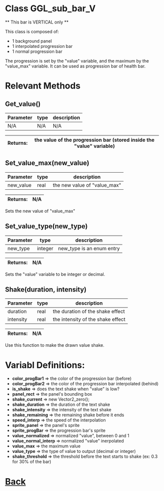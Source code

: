 # Class GGL_sub_bar_V

** This bar is VERTICAL only **

This class is composed of:
- 1 background panel
- 1 interpolated progression bar 
- 1 normal progression bar

The progression is set by the "value" variable, and the maximum by the "value_max" variable.
It can be used as progression bar of health bar.

# Relevant Methods

## Get_value()

| Parameter   |  type   |              description                   |
|--           |       --|--                                          |
|  N/A  |   N/A   |  N/A    |

| Returns:  |  the value of the progression bar (stored inside the "value" variable) |
|--         |                                                        --|


## Set_value_max(new_value)

| Parameter   |  type   |              description                   |
|--           |       --|--                                          |
|   new_value      | real  |   the new value of "value_max"   |

| Returns:  | N/A |
|--         |                             --|

Sets the new value of "value_max"

## Set_value_type(new_type)

| Parameter   |  type   |              description                   |
|--           |       --|--                                          |
|   new_type      | integer  |   new_type is an enum entry   |

| Returns:  | N/A |
|--         |                             --|

Sets the "value" variable to be integer or decimal.

## Shake(duration, intensity)

| Parameter   |  type   |              description                   |
|--           |       --|--                                          |
|   duration      | real  |   the duration of the shake effect   |
|   intensity      | real  |   the intensity of the shake effect   |

| Returns:  | N/A                           |
|--         |                             --|

Use this function to make the drawn value shake.

# Variabl Definitions:

- **color_progBar1**      => the color of the progression bar (before)
- **color_progBar2**      => the color of the progression bar interpolated (behind)
- **is_shake**            => does the text shake when "value" is low?
- **panel_rect**          => the panel's bounding box
- **shake_current**       => new Vector2_zero();
- **shake_duration**      => the duration of the text shake
- **shake_intensity**     => the intensity of the text shake
- **shake_remaining**     => the remaining shake before it ends
- **speed_interp**        => the speed of the interpolation
- **sprite_panel**        => the panel's sprite
- **sprite_progBar**      => the progression bar's sprite
- **value_normalized**    => normalized "value", between 0 and 1
- **value_normal_interp** => normalized "value" inerpolated
- **value_max**           => the maximum value
- **value_type**          => the type of value to output (decimal or integer)
- **shake_threshold**     => the threshold before the text starts to shake (ex: 0.3 for 30% of the bar)

# [Back](https://github.com/Ced30/GML-GUI-Library-GGL-Documentation/blob/main/API/Struct%20Classes.md)
